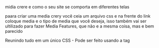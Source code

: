 
midia crere e como o seu site se comporta em diferentes telas

paara criar uma media crery você ceia um arquivo css e na frente do link coloque media e o tipo de media que você deseja, isso também vai ser ultilizado para fazer Media Features, que não e a mesma coisa, mas e bem parecido

Reunindo tudo em um único CSS - Pode ser feito usando a tag <style>, dentro de <head>, usando @media para especificar o tipo de mídia e 'and' para unir os 'media features'; - Além disso pode ser feito também usando o 'link:css' para criar um arquivo de estilo separado. Ex: @charset "UTF-8"; /* declarações gerais */ @media all { h1 { color: white; text-shadow: 2px 2px 0px [#1526a7](https://www.youtube.com/hashtag/1526a7); padding: 10px; } } /* declarações retrato */ @media screen and (orientation: portrait) { body { background-image: url(../imagens/cev-portrait.jpg); background-position: center bottom; } } /* declarações paisagem */ @media screen and (orientation: landscape) { body { background-image: url(../imagens/cev-landscape.jpg); background-position: left bottom; } } *Obs: Atalho para identar o código dentro do VS Code: Shift + Alt + F

Mostrar menos

[

  


](https://www.youtube.com/create_channel?upsell=comment)